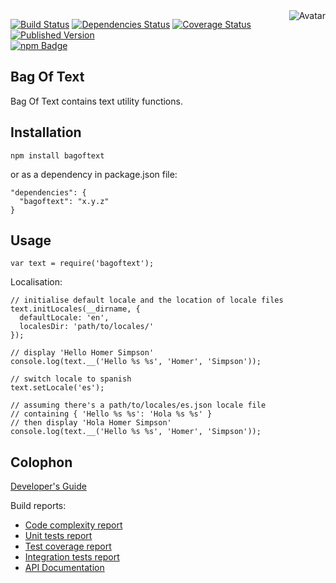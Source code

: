 <img align="right" src="https://raw.github.com/cliffano/bagoftext/master/avatar.jpg" alt="Avatar"/>

[![Build Status](https://img.shields.io/travis/cliffano/bagoftext.svg)](http://travis-ci.org/cliffano/bagoftext)
[![Dependencies Status](https://img.shields.io/david/cliffano/bagoftext.svg)](http://david-dm.org/cliffano/bagoftext)
[![Coverage Status](https://img.shields.io/coveralls/cliffano/bagoftext.svg)](https://coveralls.io/r/cliffano/bagoftext?branch=master)
[![Published Version](https://img.shields.io/npm/v/bagoftext.svg)](http://www.npmjs.com/package/bagoftext)
<br/>
[![npm Badge](https://nodei.co/npm/bagoftext.png)](http://npmjs.org/package/bagoftext)

Bag Of Text
-----------

Bag Of Text contains text utility functions.

Installation
------------

    npm install bagoftext

or as a dependency in package.json file:

    "dependencies": {
      "bagoftext": "x.y.z"
    }

Usage
-----

    var text = require('bagoftext');
    
Localisation:

    // initialise default locale and the location of locale files
    text.initLocales(__dirname, {
      defaultLocale: 'en',
      localesDir: 'path/to/locales/'
    });

    // display 'Hello Homer Simpson'
    console.log(text.__('Hello %s %s', 'Homer', 'Simpson'));

    // switch locale to spanish
    text.setLocale('es');

    // assuming there's a path/to/locales/es.json locale file
    // containing { 'Hello %s %s': 'Hola %s %s' }
    // then display 'Hola Homer Simpson'
    console.log(text.__('Hello %s %s', 'Homer', 'Simpson'));

Colophon
--------

[Developer's Guide](http://cliffano.github.io/developers_guide.html#nodejs)

Build reports:

* [Code complexity report](http://cliffano.github.io/bagoftext/bob/complexity/plato/index.html)
* [Unit tests report](http://cliffano.github.io/bagoftext/bob/test/buster.out)
* [Test coverage report](http://cliffano.github.io/bagoftext/bob/coverage/buster-istanbul/lcov-report/lib/index.html)
* [Integration tests report](http://cliffano.github.io/bagoftext/bob/test-integration/cmdt.out)
* [API Documentation](http://cliffano.github.io/bagoftext/bob/doc/dox-foundation/index.html)
